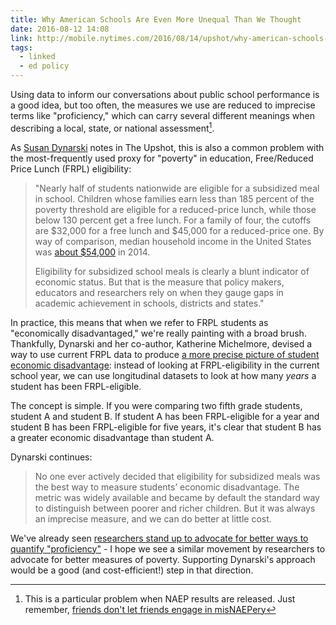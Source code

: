 ```yaml
---
title: Why American Schools Are Even More Unequal Than We Thought
date: 2016-08-12 14:08
link: http://mobile.nytimes.com/2016/08/14/upshot/why-american-schools-are-even-more-unequal-than-we-thought.html?referer=&_r=0
tags:
  - linked
  - ed policy
---
```


Using data to inform our conversations about public school performance is a good idea, but too often, the measures we use are reduced to imprecise terms like "proficiency," which can carry several different meanings when describing a local, state, or national assessment[^1]. 

As [Susan Dynarski](http://www.twitter.com/dynarski) notes in The Upshot, this is also a common problem with the most-frequently used proxy for "poverty" in education, Free/Reduced Price Lunch (FRPL) eligibility:

>"Nearly half of students nationwide are eligible for a subsidized meal in school. Children whose families earn less than 185 percent of the poverty threshold are eligible for a reduced-price lunch, while those below 130 percent get a free lunch. For a family of four, the cutoffs are $32,000 for a free lunch and $45,000 for a reduced-price one. By way of comparison, median household income in the United States was [about $54,000](http://www.census.gov/content/dam/Census/library/publications/2015/demo/p60-252.pdf) in 2014.
>
>Eligibility for subsidized school meals is clearly a blunt indicator of economic status. But that is the measure that policy makers, educators and researchers rely on when they gauge gaps in academic achievement in schools, districts and states."

In practice, this means that when we refer to FRPL students as "economically disadvantaged," we're really painting with a broad brush. Thankfully, Dynarski and her co-author, Katherine Michelmore, devised a way to use current FRPL data to produce [a more precise picture of student economic disadvantage](http://users.nber.org/~dynarski/w22474.pdf): instead of looking at FRPL-eligibility in the current school year, we can use longitudinal datasets to look at how many *years* a student has been FRPL-eligible. 

The concept is simple. If you were comparing two fifth grade students, student A and student B. If student A has been FRPL-eligible for a year and student B has been FRPL-eligible for five years, it's clear that student B has a greater economic disadvantage than student A.

Dynarski continues:

>No one ever actively decided that eligibility for subsidized meals was the best way to measure students’ economic disadvantage. The metric was widely available and became by default the standard way to distinguish between poorer and richer children. But it was always an imprecise measure, and we can do better at little cost.

We've already seen [researchers stand up to advocate for better ways to quantify "proficiency"](https://morganpolikoff.com/2016/07/12/a-letter-to-the-u-s-department-of-education/) - I hope we see a similar movement by researchers to advocate for better measures of poverty. Supporting Dynarski's approach would be a good (and cost-efficient!) step in that direction. 

[^1]: This is a particular problem when NAEP results are released. Just remember, [friends don't let friends engage in misNAEPery](https://morganpolikoff.com/2015/10/06/friends-dont-let-friends-misuse-naep-data/)